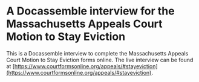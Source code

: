 # A Docassemble interview for the Massachusetts Appeals Court Motion to Stay Eviction

This is a Docassemble interview to complete the Massachusetts Appeals Court Motion to Stay Eviction forms online. The live interview can be found at [https://www.courtformsonline.org/appeals/#stayeviction](https://www.courtformsonline.org/appeals/#stayeviction).
